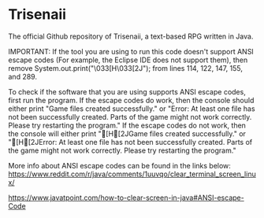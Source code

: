 # Trisenaii
The official Github repository of Trisenaii, a text-based RPG written in Java.


IMPORTANT:
If the tool you are using to run this code doesn't support ANSI escape codes (For example, the Eclipse IDE does not support them), then remove System.out.print("\033[H\033[2J"); from lines 114, 122, 147, 155, and 289.

To check if the software that you are using supports ANSI escape codes, first run the program. If the escape codes do work, then the console should either print "Game files created successfully." or "Error: At least one file has not been successfully created. Parts of the game might not work correctly. Please try restarting the program." If the escape codes do not work, then the console will either print "[H[2JGame files created successfully." or "[H[2JError: At least one file has not been successfully created. Parts of the game might not work correctly. Please try restarting the program."

More info about ANSI escape codes can be found in the links below:
https://www.reddit.com/r/java/comments/1uuvqo/clear_terminal_screen_linux/

https://www.javatpoint.com/how-to-clear-screen-in-java#ANSI-escape-Code
